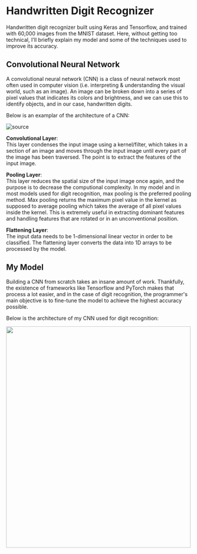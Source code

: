 # Handwritten Digit Recognizer

Handwritten digit recognizer built using Keras and Tensorflow, and trained with 60,000 images from the MNIST dataset. Here, without getting too technical, I'll briefly explain my model and some of the techniques used to improve its accuracy.

## Convolutional Neural Network
A convolutional neural network (CNN) is a class of neural network most often used in computer vision (i.e. interpreting & understanding the visual world, such as an image). An image can be broken down into a series of pixel values that indicates its colors and brightness, and we can use this to identify objects, and in our case, handwritten digits.

Below is an examplar of the architecture of a CNN:

![source](https://miro.medium.com/max/1400/1*vkQ0hXDaQv57sALXAJquxA.jpeg)

**Convolutional Layer**:  
This layer condenses the input image using a kernel/filter, which takes in a section of an image and moves through the input image until every part of the image has been traversed. The point is to extract the features of the input image.

**Pooling Layer**:  
This layer reduces the spatial size of the input image once again, and the purpose is to decrease the computional complexity. In my model and in most models used for digit recognition, max pooling is the preferred pooling method. Max pooling returns the maximum pixel value in the kernel as supposed to average pooling which takes the average of all pixel values inside the kernel. This is extremely useful in extracting dominant features and handling features that are rotated or in an unconventional position.

**Flattening Layer**:  
The input data needs to be 1-dimensional linear vector in order to be classified. The flattening layer converts the data into 1D arrays to be processed by the model.

## My Model
Building a CNN from scratch takes an insane amount of work. Thankfully, the existence of frameworks like Tensorflow and PyTorch makes that process a lot easier, and in the case of digit recognition, the programmer's main objective is to fine-tune the model to achieve the highest accuracy possible. 

Below is the architecture of my CNN used for digit recognition:  


<img src="https://user-images.githubusercontent.com/71620462/167315582-dc75ebde-a3bd-43cf-9be7-c535b3b84315.png" width="500" height="600">


